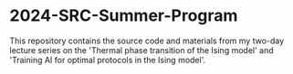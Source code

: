 # 2024-SRC-Summer-Program
This repository contains the source code and materials from my two-day lecture series on the 'Thermal phase transition of the Ising model' and 'Training AI for optimal protocols in the Ising model'.
